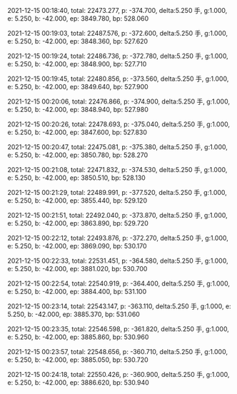 2021-12-15 00:18:40, total: 22473.277, p: -374.700, delta:5.250 手, g:1.000, e: 5.250, b: -42.000, ep: 3849.780, bp: 528.060

2021-12-15 00:19:03, total: 22487.576, p: -372.600, delta:5.250 手, g:1.000, e: 5.250, b: -42.000, ep: 3848.360, bp: 527.620

2021-12-15 00:19:24, total: 22486.736, p: -372.780, delta:5.250 手, g:1.000, e: 5.250, b: -42.000, ep: 3848.900, bp: 527.710

2021-12-15 00:19:45, total: 22480.856, p: -373.560, delta:5.250 手, g:1.000, e: 5.250, b: -42.000, ep: 3849.640, bp: 527.900

2021-12-15 00:20:06, total: 22476.866, p: -374.900, delta:5.250 手, g:1.000, e: 5.250, b: -42.000, ep: 3848.940, bp: 527.980

2021-12-15 00:20:26, total: 22478.693, p: -375.040, delta:5.250 手, g:1.000, e: 5.250, b: -42.000, ep: 3847.600, bp: 527.830

2021-12-15 00:20:47, total: 22475.081, p: -375.380, delta:5.250 手, g:1.000, e: 5.250, b: -42.000, ep: 3850.780, bp: 528.270

2021-12-15 00:21:08, total: 22471.832, p: -374.530, delta:5.250 手, g:1.000, e: 5.250, b: -42.000, ep: 3850.510, bp: 528.130

2021-12-15 00:21:29, total: 22489.991, p: -377.520, delta:5.250 手, g:1.000, e: 5.250, b: -42.000, ep: 3855.440, bp: 529.120

2021-12-15 00:21:51, total: 22492.040, p: -373.870, delta:5.250 手, g:1.000, e: 5.250, b: -42.000, ep: 3863.890, bp: 529.720

2021-12-15 00:22:12, total: 22493.876, p: -372.270, delta:5.250 手, g:1.000, e: 5.250, b: -42.000, ep: 3869.090, bp: 530.170

2021-12-15 00:22:33, total: 22531.451, p: -364.580, delta:5.250 手, g:1.000, e: 5.250, b: -42.000, ep: 3881.020, bp: 530.700

2021-12-15 00:22:54, total: 22540.919, p: -364.400, delta:5.250 手, g:1.000, e: 5.250, b: -42.000, ep: 3884.400, bp: 531.100

2021-12-15 00:23:14, total: 22543.147, p: -363.110, delta:5.250 手, g:1.000, e: 5.250, b: -42.000, ep: 3885.370, bp: 531.060

2021-12-15 00:23:35, total: 22546.598, p: -361.820, delta:5.250 手, g:1.000, e: 5.250, b: -42.000, ep: 3885.860, bp: 530.960

2021-12-15 00:23:57, total: 22548.656, p: -360.710, delta:5.250 手, g:1.000, e: 5.250, b: -42.000, ep: 3885.050, bp: 530.720

2021-12-15 00:24:18, total: 22550.426, p: -360.900, delta:5.250 手, g:1.000, e: 5.250, b: -42.000, ep: 3886.620, bp: 530.940
